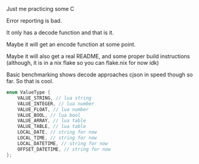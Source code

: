 Just me practicing some C

Error reporting is bad.

It only has a decode function and that is it.

Maybe it will get an encode function at some point.

Maybe it will also get a real README, and some proper build instructions (although, it is in a nix flake so you can flake.nix for now idk)

Basic benchmarking shows decode approaches cjson in speed though so far. So that is cool.

```c
enum ValueType {
    VALUE_STRING, // lua string
    VALUE_INTEGER, // lua number
    VALUE_FLOAT, // lua number
    VALUE_BOOL, // lua bool
    VALUE_ARRAY, // lua table
    VALUE_TABLE, // lua table
    LOCAL_DATE, // string for now
    LOCAL_TIME, // string for now
    LOCAL_DATETIME, // string for now
    OFFSET_DATETIME, // string for now
};
```
